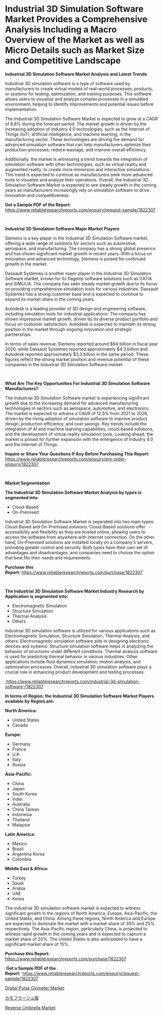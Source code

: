 <p><h1>Industrial 3D Simulation Software Market Provides a Comprehensive Analysis Including a Macro Overview of the Market as well as Micro Details such as Market Size and Competitive Landscape</h1></p><p><strong>Industrial 3D Simulation Software Market Analysis and Latest Trends</strong></p>
<p><p>Industrial 3D simulation software is a type of software used by manufacturers to create virtual models of real-world processes, products, or systems for testing, optimization, and training purposes. This software allows users to visualize and analyze complex processes in a simulated environment, helping to identify improvements and potential issues before implementation.</p><p>The Industrial 3D Simulation Software Market is expected to grow at a CAGR of 6.8% during the forecast period. The market growth is driven by the increasing adoption of Industry 4.0 technologies, such as the Internet of Things (IoT), artificial intelligence, and machine learning, in the manufacturing sector. These technologies are driving the demand for advanced simulation software that can help manufacturers optimize their production processes, reduce wastage, and improve overall efficiency.</p><p>Additionally, the market is witnessing a trend towards the integration of simulation software with other technologies, such as virtual reality and augmented reality, to create more immersive and interactive simulations. This trend is expected to continue as manufacturers seek more advanced tools to visualize and analyze their operations. Overall, the Industrial 3D Simulation Software Market is expected to see steady growth in the coming years as manufacturers increasingly rely on simulation software to drive innovation and competitiveness.</p></p>
<p><strong>Get a Sample PDF of the Report:&nbsp;</strong> <a href="https://www.reliableresearchreports.com/enquiry/request-sample/1822307">https://www.reliableresearchreports.com/enquiry/request-sample/1822307</a></p>
<p>&nbsp;</p>
<p><strong>Industrial 3D Simulation Software Major Market Players</strong></p>
<p><p>Siemens is a key player in the Industrial 3D Simulation Software market, offering a wide range of solutions for sectors such as automotive, aerospace, and manufacturing. The company has a strong global presence and has shown significant market growth in recent years. With a focus on innovation and advanced technology, Siemens is poised for continued growth in the market.</p><p>Dassault Systèmes is another major player in the Industrial 3D Simulation Software market, known for its flagship software solutions such as CATIA and SIMULIA. The company has seen steady market growth due to its focus on providing comprehensive simulation tools for various industries. Dassault Systèmes has a strong customer base and is expected to continue to expand its market share in the coming years.</p><p>Autodesk is a leading provider of 3D design and engineering software, including simulation tools for industrial applications. The company has shown impressive market growth, driven by its diverse product portfolio and focus on customer satisfaction. Autodesk is expected to maintain its strong position in the market through ongoing innovation and strategic partnerships.</p><p>In terms of sales revenue, Siemens reported around $94 billion in fiscal year 2020, while Dassault Systèmes reported approximately $4.3 billion and Autodesk reported approximately $3.3 billion in the same period. These figures reflect the strong market position and revenue potential of these companies in the Industrial 3D Simulation Software market.</p></p>
<p>&nbsp;</p>
<p><strong>What Are The Key Opportunities For Industrial 3D Simulation Software Manufacturers?</strong></p>
<p><p>The Industrial 3D Simulation Software market is experiencing significant growth due to the increasing demand for advanced manufacturing technologies in sectors such as aerospace, automotive, and electronics. The market is expected to witness a CAGR of 12.5% from 2021 to 2026, driven by the rising adoption of simulation software to improve product design, production efficiency, and cost savings. Key trends include the integration of AI and machine learning capabilities, cloud-based solutions, and the development of virtual reality simulation tools. Looking ahead, the market is poised for further expansion with the emergence of Industry 4.0 and the Internet of Things.</p></p>
<p><strong>Inquire or Share Your Questions If Any Before Purchasing This Report:</strong> <a href="https://www.reliableresearchreports.com/enquiry/pre-order-enquiry/1822307">https://www.reliableresearchreports.com/enquiry/pre-order-enquiry/1822307</a></p>
<p>&nbsp;</p>
<p><strong>Market Segmentation</strong></p>
<p><strong>The Industrial 3D Simulation Software Market Analysis by types is segmented into:</strong></p>
<p><ul><li>Cloud-Based</li><li>On-Premised</li></ul></p>
<p><p>Industrial 3D Simulation Software Market is separated into two main types: Cloud-Based and On-Premised solutions. Cloud-Based solutions offer accessibility and flexibility as they are hosted online, allowing users to access the software from anywhere with internet connection. On the other hand, On-Premised solutions are installed locally on a company's servers, providing greater control and security. Both types have their own set of advantages and disadvantages, and companies need to choose the option that best fits their needs and requirements.</p></p>
<p><strong>Purchase this Report:&nbsp;</strong><a href="https://www.reliableresearchreports.com/purchase/1822307">https://www.reliableresearchreports.com/purchase/1822307</a></p>
<p>&nbsp;</p>
<p><strong>The Industrial 3D Simulation Software Market Industry Research by Application is segmented into:</strong></p>
<p><ul><li>Electromagnetic Simulation</li><li>Structure Simulation</li><li>Thermal Analysis</li><li>Others</li></ul></p>
<p><p>Industrial 3D simulation software is utilized for various applications such as Electromagnetic Simulation, Structure Simulation, Thermal Analysis, and others. Electromagnetic simulation software aids in designing electronic devices and systems. Structure simulation software helps in analyzing the behavior of structures under different conditions. Thermal analysis software is used for predicting thermal behavior in various industries. Other applications include fluid dynamics simulation, motion analysis, and optimization processes. Overall, industrial 3D simulation software plays a crucial role in enhancing product development and testing processes.</p></p>
<p><a href="https://www.reliableresearchreports.com/industrial-3d-simulation-software-r1822307">&nbsp;https://www.reliableresearchreports.com/industrial-3d-simulation-software-r1822307</a></p>
<p><strong>In terms of Region, the Industrial 3D Simulation Software Market Players available by Region are:</strong></p>
<p>
    <p> <strong> North America: </strong>
        <ul>
            <li>United States</li>
            <li>Canada</li>
        </ul>
        </p> 
    <p> <strong> Europe: </strong>
        <ul>
            <li>Germany</li>
            <li>France</li>
            <li>U.K.</li>
            <li>Italy</li>
            <li>Russia</li>
        </ul>
        </p> 
    <p> <strong> Asia-Pacific: </strong>
        <ul>
            <li>China</li>
            <li>Japan</li>
            <li>South Korea</li>
            <li>India</li>
            <li>Australia</li>
            <li>China Taiwan</li>
            <li>Indonesia</li>
            <li>Thailand</li>
            <li>Malaysia</li>
        </ul>
        </p> 
    <p> <strong> Latin America: </strong>
        <ul>
            <li>Mexico</li>
            <li>Brazil</li>
            <li>Argentina Korea</li>
            <li>Colombia</li>
        </ul>
        </p> 
    <p> <strong> Middle East & Africa: </strong>
        <ul>
            <li>Turkey</li>
            <li>Saudi</li>
            <li>Arabia</li>
            <li>UAE</li>
            <li>Korea</li>
        </ul>
    </p>
    </p>
<p><p>The industrial 3D simulation software market is expected to witness significant growth in the regions of North America, Europe, Asia-Pacific, the United States, and China. Among these regions, North America and Europe are expected to dominate the market with a market share of 30% and 25% respectively. The Asia-Pacific region, particularly China, is projected to witness rapid growth in the coming years and is expected to capture a market share of 20%. The United States is also anticipated to have a significant market share of 15%.</p></p>
<p><strong>Purchase this Report: </strong><a href="https://www.reliableresearchreports.com/purchase/1822307">https://www.reliableresearchreports.com/purchase/1822307</a></p>
<p>&nbsp;<strong>Get a Sample PDF of the Report:&nbsp;&nbsp;</strong><a href="https://www.reliableresearchreports.com/enquiry/request-sample/1822307">https://www.reliableresearchreports.com/enquiry/request-sample/1822307</a></p>
<p><strong></strong></p>
<p><p><a href="https://www.linkedin.com/pulse/digital-pulse-oximeter-market-furnishes-information-share-sa0ue?trackingId=gm3DnXYIdeW2bJKI0DaJ5Q%3D%3D">Digital Pulse Oximeter Market</a></p><p><a href="https://github.com/mohamedbakry57/Market-Research-Report-List-3/blob/main/896654962188.md">カモフラージュ服</a></p><p><a href="https://www.linkedin.com/pulse/reverse-umbrella-market-size-cagr-trends-2024-2030-score-market-x3cle?trackingId=iCx83JqwHUjD%2FzI0KcD1SQ%3D%3D">Reverse Umbrella Market</a></p></p>